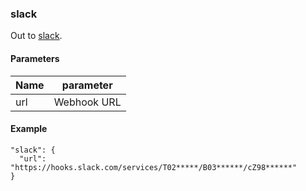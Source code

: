 
### slack

Out to [slack](https://slack.com/).

#### Parameters

| Name   | parameter |
|--------|----------------------------|
| url  | Webhook URL |

#### Example

    "slack": {
      "url": "https://hooks.slack.com/services/T02*****/B03******/cZ98******"
    }
